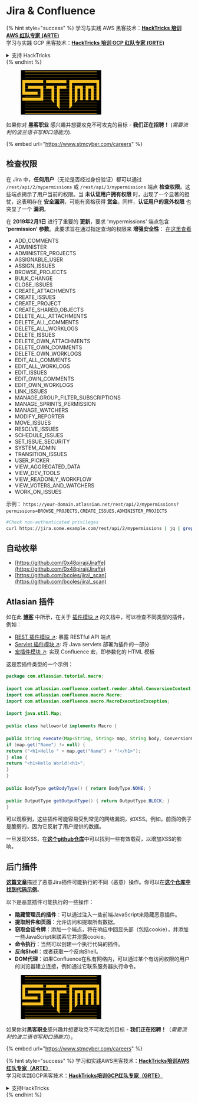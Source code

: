 # Jira & Confluence

{% hint style="success" %}
学习与实践 AWS 黑客技术：<img src="../../.gitbook/assets/arte.png" alt="" data-size="line">[**HackTricks 培训 AWS 红队专家 (ARTE)**](https://training.hacktricks.xyz/courses/arte)<img src="../../.gitbook/assets/arte.png" alt="" data-size="line">\
学习与实践 GCP 黑客技术：<img src="../../.gitbook/assets/grte.png" alt="" data-size="line">[**HackTricks 培训 GCP 红队专家 (GRTE)**<img src="../../.gitbook/assets/grte.png" alt="" data-size="line">](https://training.hacktricks.xyz/courses/grte)

<details>

<summary>支持 HackTricks</summary>

* 查看 [**订阅计划**](https://github.com/sponsors/carlospolop)!
* **加入** 💬 [**Discord 群组**](https://discord.gg/hRep4RUj7f) 或 [**Telegram 群组**](https://t.me/peass) 或 **在 Twitter 上关注** 🐦 [**@hacktricks\_live**](https://twitter.com/hacktricks\_live)**.**
* **通过向** [**HackTricks**](https://github.com/carlospolop/hacktricks) 和 [**HackTricks Cloud**](https://github.com/carlospolop/hacktricks-cloud) GitHub 仓库提交 PR 分享黑客技巧。

</details>
{% endhint %}

<figure><img src="../../.gitbook/assets/image (1) (1) (1) (1) (1) (1) (1) (1) (1) (1).png" alt=""><figcaption></figcaption></figure>

如果你对 **黑客职业** 感兴趣并想要攻克不可攻克的目标 - **我们正在招聘！** (_需要流利的波兰语书写和口语能力_).

{% embed url="https://www.stmcyber.com/careers" %}

## 检查权限

在 Jira 中，**任何用户**（无论是否经过身份验证）都可以通过 `/rest/api/2/mypermissions` 或 `/rest/api/3/mypermissions` 端点 **检查权限**。这些端点揭示了用户当前的权限。当 **未认证用户拥有权限** 时，出现了一个显著的担忧，这表明存在 **安全漏洞**，可能有资格获得 **赏金**。同样，**认证用户的意外权限** 也突显了一个 **漏洞**。

在 **2019年2月1日** 进行了重要的 **更新**，要求 'mypermissions' 端点包含 **'permission' 参数**。此要求旨在通过指定查询的权限来 **增强安全性**： [在这里查看](https://developer.atlassian.com/cloud/jira/platform/change-notice-get-my-permissions-requires-permissions-query-parameter/#change-notice---get-my-permissions-resource-will-require-a-permissions-query-parameter)

* ADD\_COMMENTS
* ADMINISTER
* ADMINISTER\_PROJECTS
* ASSIGNABLE\_USER
* ASSIGN\_ISSUES
* BROWSE\_PROJECTS
* BULK\_CHANGE
* CLOSE\_ISSUES
* CREATE\_ATTACHMENTS
* CREATE\_ISSUES
* CREATE\_PROJECT
* CREATE\_SHARED\_OBJECTS
* DELETE\_ALL\_ATTACHMENTS
* DELETE\_ALL\_COMMENTS
* DELETE\_ALL\_WORKLOGS
* DELETE\_ISSUES
* DELETE\_OWN\_ATTACHMENTS
* DELETE\_OWN\_COMMENTS
* DELETE\_OWN\_WORKLOGS
* EDIT\_ALL\_COMMENTS
* EDIT\_ALL\_WORKLOGS
* EDIT\_ISSUES
* EDIT\_OWN\_COMMENTS
* EDIT\_OWN\_WORKLOGS
* LINK\_ISSUES
* MANAGE\_GROUP\_FILTER\_SUBSCRIPTIONS
* MANAGE\_SPRINTS\_PERMISSION
* MANAGE\_WATCHERS
* MODIFY\_REPORTER
* MOVE\_ISSUES
* RESOLVE\_ISSUES
* SCHEDULE\_ISSUES
* SET\_ISSUE\_SECURITY
* SYSTEM\_ADMIN
* TRANSITION\_ISSUES
* USER\_PICKER
* VIEW\_AGGREGATED\_DATA
* VIEW\_DEV\_TOOLS
* VIEW\_READONLY\_WORKFLOW
* VIEW\_VOTERS\_AND\_WATCHERS
* WORK\_ON\_ISSUES

示例： `https://your-domain.atlassian.net/rest/api/2/mypermissions?permissions=BROWSE_PROJECTS,CREATE_ISSUES,ADMINISTER_PROJECTS`
```bash
#Check non-authenticated privileges
curl https://jira.some.example.com/rest/api/2/mypermissions | jq | grep -iB6 '"havePermission": true'
```
## 自动枚举

* [https://github.com/0x48piraj/Jiraffe](https://github.com/0x48piraj/Jiraffe)
* [https://github.com/bcoles/jira\_scan](https://github.com/bcoles/jira\_scan)

## Atlasian 插件

如在此 [**博客**](https://cyllective.com/blog/posts/atlassian-audit-plugins) 中所示，在关于 [插件模块 ↗](https://developer.atlassian.com/server/framework/atlassian-sdk/plugin-modules/) 的文档中，可以检查不同类型的插件，例如：

* [REST 插件模块 ↗](https://developer.atlassian.com/server/framework/atlassian-sdk/rest-plugin-module): 暴露 RESTful API 端点
* [Servlet 插件模块 ↗](https://developer.atlassian.com/server/framework/atlassian-sdk/servlet-plugin-module/): 将 Java servlets 部署为插件的一部分
* [宏插件模块 ↗](https://developer.atlassian.com/server/confluence/macro-module/): 实现 Confluence 宏，即参数化的 HTML 模板

这是宏插件类型的一个示例：
```java
package com.atlassian.tutorial.macro;

import com.atlassian.confluence.content.render.xhtml.ConversionContext;
import com.atlassian.confluence.macro.Macro;
import com.atlassian.confluence.macro.MacroExecutionException;

import java.util.Map;

public class helloworld implements Macro {

public String execute(Map<String, String> map, String body, ConversionContext conversionContext) throws MacroExecutionException {
if (map.get("Name") != null) {
return ("<h1>Hello " + map.get("Name") + "!</h1>");
} else {
return "<h1>Hello World!<h1>";
}
}

public BodyType getBodyType() { return BodyType.NONE; }

public OutputType getOutputType() { return OutputType.BLOCK; }
}
```
可以观察到，这些插件可能容易受到常见的网络漏洞，如XSS。例如，前面的例子是脆弱的，因为它反射了用户提供的数据。&#x20;

一旦发现XSS，在[**这个github仓库**](https://github.com/cyllective/XSS-Payloads/tree/main/Confluence)中可以找到一些有效载荷，以增加XSS的影响。

## 后门插件

[**这篇文章**](https://cyllective.com/blog/posts/atlassian-malicious-plugin)描述了恶意Jira插件可能执行的不同（恶意）操作。你可以在[**这个仓库中找到代码示例**](https://github.com/cyllective/malfluence)。

以下是恶意插件可能执行的一些操作：

* **隐藏管理员的插件**：可以通过注入一些前端JavaScript来隐藏恶意插件。
* **提取附件和页面**：允许访问和提取所有数据。
* **窃取会话令牌**：添加一个端点，将在响应中回显头部（包括cookie），并添加一些JavaScript来联系它并泄露cookie。
* **命令执行**：当然可以创建一个执行代码的插件。
* **反向Shell**：或者获取一个反向Shell。
* **DOM代理**：如果Confluence在私有网络内，可以通过某个有访问权限的用户的浏览器建立连接，例如通过它联系服务器执行命令。

<figure><img src="../../.gitbook/assets/image (1) (1) (1) (1) (1) (1) (1) (1) (1) (1).png" alt=""><figcaption></figcaption></figure>

如果你对**黑客职业**感兴趣并想要攻克不可攻克的目标 - **我们正在招聘！**（_需要流利的波兰语书写和口语能力_）。

{% embed url="https://www.stmcyber.com/careers" %}

{% hint style="success" %}
学习和实践AWS黑客技术：<img src="../../.gitbook/assets/arte.png" alt="" data-size="line">[**HackTricks培训AWS红队专家（ARTE）**](https://training.hacktricks.xyz/courses/arte)<img src="../../.gitbook/assets/arte.png" alt="" data-size="line">\
学习和实践GCP黑客技术：<img src="../../.gitbook/assets/grte.png" alt="" data-size="line">[**HackTricks培训GCP红队专家（GRTE）**<img src="../../.gitbook/assets/grte.png" alt="" data-size="line">](https://training.hacktricks.xyz/courses/grte)

<details>

<summary>支持HackTricks</summary>

* 查看[**订阅计划**](https://github.com/sponsors/carlospolop)!
* **加入** 💬 [**Discord群组**](https://discord.gg/hRep4RUj7f)或[**电报群组**](https://t.me/peass)或**在** **Twitter** 🐦 [**@hacktricks\_live**](https://twitter.com/hacktricks\_live)**上关注我们。**
* **通过向** [**HackTricks**](https://github.com/carlospolop/hacktricks)和[**HackTricks Cloud**](https://github.com/carlospolop/hacktricks-cloud) GitHub仓库提交PR来分享黑客技巧。

</details>
{% endhint %}
